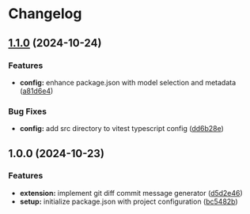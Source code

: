 # Changelog

## [1.1.0](https://github.com/tsdevau/diff-commit/compare/v1.0.0...v1.1.0) (2024-10-24)


### Features

* **config:** enhance package.json with model selection and metadata ([a81d6e4](https://github.com/tsdevau/diff-commit/commit/a81d6e417c323d578ae6782e5383f655418ce059))


### Bug Fixes

* **config:** add src directory to vitest typescript config ([dd6b28e](https://github.com/tsdevau/diff-commit/commit/dd6b28e03989d3885d55ccddd2be048232914bc1))

## 1.0.0 (2024-10-23)


### Features

* **extension:** implement git diff commit message generator ([d5d2e46](https://github.com/tsdevau/diff-commit/commit/d5d2e4643b47c4490b1bc03808ae2e7592160d87))
* **setup:** initialize package.json with project configuration ([bc5482b](https://github.com/tsdevau/diff-commit/commit/bc5482bdfa302911690585fd94c04cc0ca2066e0))
